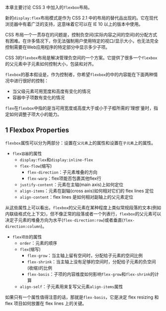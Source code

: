 本章主要讨论 CSS 3 中加入的`flexbox`布局。

新的`display:flex`布局模式是作为 CSS 2.1 中的布局的替代品出现的。它在现代浏览器中有着广泛的支持，这意味着它可以在 IE 10 以上的版本中使用。

CSS 布局一个一贯存在的问题是，控制负空间(实际内容之间的空间)的分配方式有困难。在许多情况下，你无法强制用户使用特定的视口/显示大小，也无法完全控制需要在Web应用程序的特定部分中显示多少子项。

CSS 3的`flexbox`布局是解决管理负空间的一个方案。它提供了很多一个`flexbox`的父元素中子元素如何控制大小，包装和对齐。

`flexbox`的基本假设是，作为控制者，你希望`flexbox`的中的内容能在下面两种情况中进行很好的控制：

- 当父级元素可用宽度和高度有变化的情况
- 容器中子项数有变化的情况

`flex`在`flexbox`中指的是当可用宽度或高度大于或小于子框所需的'理想'量时，指定如何调整子项大小的能力。

## 1 Flexbox Properties

`flexbox`属性可以分为两部分：设置在`父元素`上的属性和设置在`子元素`上的属性。

- `flex容器`的属性
  - `display:flex`和`display:inline-flex`
  - `flex-flow`(缩写)
    - `flex-direction`：子元素堆叠的方向
    - `flex-warp`：flex项能否包裹其他flex行
  - `justify-content`：元素在主轴(main axis)上如何定位
  - `align-items`：元素在副轴(cross axis)如何相对它们的 flex lines 定位
  - `align-content`：flex lines 是如何相对副轴上的父元素定位

从这些属性上可以看出，`flexbox`的父元素在某种程度上类似常规段落的文本(例如内联级格式化上下文)，但不像正常的段落或者一个列表行，`flexbox`的父元素可以决定子元素的堆叠方向为水平(`flex-direction:row`)或者垂直(`flex-direction:column`)。

- `flex项目`的属性
  - `order`：元素的顺序
  - `flex`(缩写)
    - `flex-grow`：当主轴上留有空间时，分配给子元素的空间比例
    - `flex-shrink`：当主轴上没有足够的空间时，分配给子元素的负空间(收缩)的比例
    - `flex-basis`：子项的内容维度如何影响`flex-grow`和`flex-shrink`的计算
  - `align-self`：子元素用来复写父元素`align-items`属性

如果只有一个属性值得注意的话，那就是`flex-basis`，它是决定 flex resizing 和 flex 项目如何放置在 flex lines 上的关键。